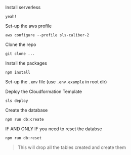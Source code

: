 
Install serverless
```
yeah!
```

Set-up the aws profile
```
aws configure --profile sls-caliber-2
```

Clone the repo
```
git clone ...
```

Install the packages

```
npm install
```

Set-up the `.env` file (use `.env.example` in root dir)

Deploy the Cloudformation Template
```
sls deploy
```

Create the database
```
npm run db:create
```

IF AND ONLY IF you need to reset the databse
```
npm run db:reset
```
> This will drop all the tables created and create them


